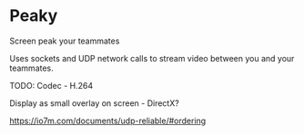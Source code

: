 # Peaky
Screen peak your teammates

Uses sockets and UDP network calls to stream video between you and your teammates.

TODO:
Codec - H.264

Display as small overlay on screen - DirectX?

https://io7m.com/documents/udp-reliable/#ordering
